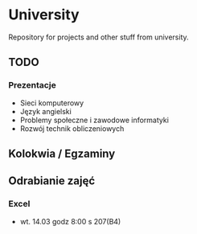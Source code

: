 # University
Repository for projects and other stuff from university.

## TODO
### Prezentacje
- Sieci komputerowy
- Język angielski
- Problemy społeczne i zawodowe informatyki
- Rozwój technik obliczeniowych

## Kolokwia / Egzaminy

## Odrabianie zajęć
### Excel
- wt. 14.03 godz 8:00 s 207(B4)
